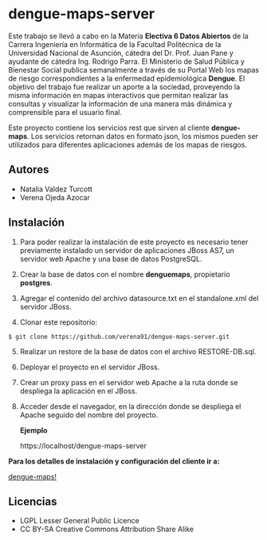 dengue-maps-server
==================

Este trabajo se llevó a cabo en la Materia **Electiva 6 Datos Abiertos** de la Carrera Ingeniería en Informática de la Facultad Politécnica de la Universidad Nacional de Asunción, cátedra del Dr. Prof. Juan Pane y ayudante de cátedra Ing. Rodrigo Parra. El Ministerio de Salud Pública y Bienestar Social publica semanalmente a través de su Portal Web los mapas de riesgo correspondientes a la enfermedad epidemiológica **Dengue**. El objetivo del trabajo fue realizar un aporte a la sociedad, proveyendo la misma información en mapas interactivos que permitan realizar las consultas y visualizar la información de una manera más dinámica y comprensible para el usuario final.

Este proyecto contiene los servicios rest que sirven al cliente **dengue-maps**. Los servicios retornan datos en formato json, los mismos pueden ser utilizados para diferentes aplicaciones además de los mapas de riesgos.

Autores
-------
* Natalia Valdez Turcott
* Verena Ojeda Azocar

Instalación
------------
1. Para poder realizar la instalación de este proyecto es necesario tener previamente instalado un servidor de aplicaciones JBoss AS7, un servidor web Apache y una base de datos PostgreSQL.
    
2. Crear la base de datos con el nombre **denguemaps**, propietario **postgres**.

3. Agregar el contenido del archivo datasource.txt en el standalone.xml del servidor JBoss.
    
4. Clonar este repositorio:

 `$ git clone https://github.com/verena91/dengue-maps-server.git`
    
5. Realizar un restore de la base de datos con el archivo RESTORE-DB.sql.

6. Deployar el proyecto en el servidor JBoss.

7. Crear un proxy pass en el servidor web Apache a la ruta donde se despliega la aplicación en el JBoss.

8. Acceder desde el navegador, en la dirección donde se despliega el Apache seguido del nombre del proyecto.

    **Ejemplo**

    https://localhost/dengue-maps-server

**Para los detalles de instalación y configuración del cliente ir a:**

[dengue-maps!](https://github.com/verena91/dengue-maps)

Licencias
---------
* LGPL Lesser General Public Licence
* CC BY-SA Creative Commons Attribution Share Alike
